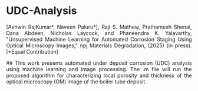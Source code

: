# UDC-Analysis

<p align="justify" markdown="1">
[Ashwin RajKumar*, Naveen Paluru*], Raji S. Mathew, Prathamesh Shenai, Dana Abdeen, Nicholas Laycock, 
and Phaneendra K. Yalavarthy, "Unsupervised Machine Learning for Automated Corrosion Staging Using 
Optical Microscopy Images," npj Materials Degradation, (2025) (in press). [*Equal Contribution]  </p>


<p align="justify" markdown="1">
## This work presents automated under deposit corrosion (UDC) analysis using machine learning and image 
processing. The .m file will run the proposed algorithm for characterizing local porosity and 
thickness of the optical microscopy (OM) image of the boiler tube deposit. </p>
